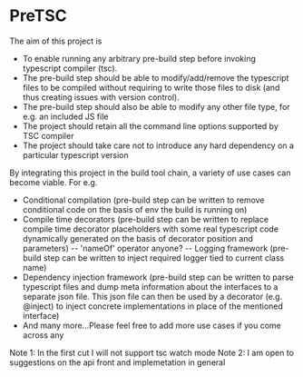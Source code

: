 # PreTSC

The aim of this project is 
- To enable running any arbitrary pre-build step before invoking typescript compiler (tsc).
- The pre-build step should be able to modify/add/remove the typescript files to be compiled without requiring to write those files to disk (and thus creating issues with version control).
- The pre-build step should also be able to modify any other file type, for e.g. an included JS file
- The project should retain all the command line options supported by TSC compiler 
- The project should take care not to introduce any hard dependency on a particular typescript version 

By integrating this project in the build tool chain, a variety of use cases can become viable. For e.g.
- Conditional compilation (pre-build step can be written to remove conditional code on the basis of env the build is running on)
- Compile time decorators (pre-build step can be written to replace compile time decorator placeholders with some real typescript code dynamically generated on the basis of decorator position and parameters)
-- 'nameOf' operator anyone?
-- Logging framework (pre-build step can be written to inject required logger tied to current class name)
- Dependency injection framework (pre-build step can be written to parse typescript files and dump meta information about the interfaces to a separate json file. This json file can then be used by a decorator (e.g. @inject) to inject concrete implementations in place of the mentioned interface)
- And many more...Please feel free to add more use cases if you come across any



Note 1: In the first cut I will not support tsc watch mode
Note 2: I am open to suggestions on the api front and implemetation in general
